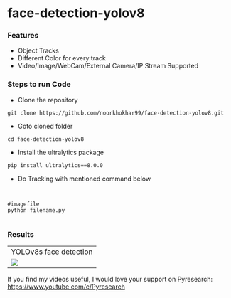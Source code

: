 # face-detection-yolov8




### Features
- Object Tracks
- Different Color for every track
- Video/Image/WebCam/External Camera/IP Stream Supported


### Steps to run Code

- Clone the repository
```
git clone https://github.com/noorkhokhar99/face-detection-yolov8.git
```

- Goto cloned folder
```
cd face-detection-yolov8
```

- Install the ultralytics package
```
pip install ultralytics==8.0.0
```

- Do Tracking with mentioned command below
```


#imagefile
python filename.py


```



### Results
<table>
  <tr>
    <td>YOLOv8s face detection</td>
  </tr>
  <tr>
    <td><img src="https://github.com/noorkhokhar99/face-detection-yolov8/blob/main/Make%20Money%20Youtube%20Thumbnail.png"></td>
  </tr>
 </table>



If you find my videos useful,  I would love your support on Pyresearch: https://www.youtube.com/c/Pyresearch
